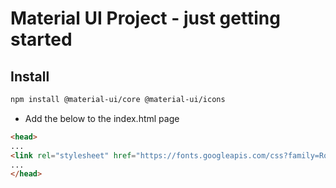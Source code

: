# Material UI Project - just getting started

## Install 

```bash
npm install @material-ui/core @material-ui/icons

```

- Add the below to the index.html page

```html
<head>
...
<link rel="stylesheet" href="https://fonts.googleapis.com/css?family=Roboto:300,400,500,700&display=swap" />
...
</head>
```
